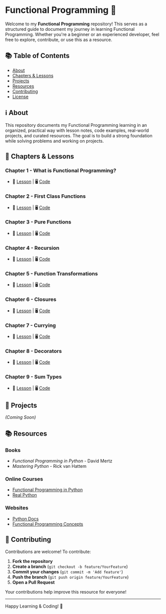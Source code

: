 # Functional Programming 📌

Welcome to my **Functional Programming** repository! This serves as a structured guide to document my journey in learning Functional Programming. Whether you're a beginner or an experienced developer, feel free to explore, contribute, or use this as a resource.

## 📚 Table of Contents

- [About](#-about)
- [Chapters & Lessons](#-chapters--lessons)
- [Projects](#-projects)
- [Resources](#-resources)
- [Contributing](#-contributing)
- [License](#-license)

## ℹ️ About

This repository documents my Functional Programming learning in an organized, practical way with lesson notes, code examples, real-world projects, and curated resources. The goal is to build a strong foundation while solving problems and working on projects.

## 📖 Chapters & Lessons

### **Chapter 1 - What is Functional Programming?**

- 📂 [Lesson](lessons/chapter1/lesson1.md) | 🖥️ [Code](code/chapter1/main.py)

### **Chapter 2 - First Class Functions**

- 📂 [Lesson](lessons/chapter2/lesson.md) | 🖥️ [Code](code/chapter2/example.py)

### **Chapter 3 - Pure Functions**

- 📂 [Lesson](lessons/chapter3/lesson.md) | 🖥️ [Code](code/chapter3/example.py)

### **Chapter 4 - Recursion**

- 📂 [Lesson](lessons/chapter4/lesson.md) | 🖥️ [Code](code/chapter4/example.py)

### **Chapter 5 - Function Transformations**

- 📂 [Lesson](lessons/chapter5/lesson.md) | 🖥️ [Code](code/chapter5/example.py)

### **Chapter 6 - Closures**

- 📂 [Lesson](lessons/chapter6/lesson.md) | 🖥️ [Code](code/chapter6/example.py)

### **Chapter 7 - Currying**

- 📂 [Lesson](lessons/chapter7/lesson.md) | 🖥️ [Code](code/chapter7/example.py)

### **Chapter 8 - Decorators**

- 📂 [Lesson](lessons/chapter8/lesson.md) | 🖥️ [Code](code/chapter8/example.py)

### **Chapter 9 - Sum Types**

- 📂 [Lesson](lessons/chapter9/lesson.md) | 🖥️ [Code](code/chapter9/example.py)

## 🚀 Projects

_(Coming Soon)_

## 📚 Resources

### Books

- _Functional Programming in Python_ - David Mertz
- _Mastering Python_ - Rick van Hattem

### Online Courses

- [Functional Programming in Python](https://www.udemy.com/course/functional-programming-python/)
- [Real Python](https://realpython.com/)

### Websites

- [Python Docs](https://docs.python.org/3/)
- [Functional Programming Concepts](https://www.geeksforgeeks.org/functional-programming-paradigm/)

## 🤝 Contributing

Contributions are welcome! To contribute:

1. **Fork the repository**
2. **Create a branch** (`git checkout -b feature/YourFeature`)
3. **Commit your changes** (`git commit -m 'Add feature'`)
4. **Push the branch** (`git push origin feature/YourFeature`)
5. **Open a Pull Request**

Your contributions help improve this resource for everyone!

---

Happy Learning & Coding! 🚀
